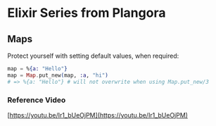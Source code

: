 # Elixir Series from Plangora

## Maps

Protect yourself with setting default values, when required:
```elixir
map = %{a: "Hello"}
map = Map.put_new(map, :a, "hi")
# => %{a: "Hello"} # will not overwrite when using Map.put_new/3
```

### Reference Video
[https://youtu.be/Ir1_bUeOjPM](https://youtu.be/Ir1_bUeOjPM)
